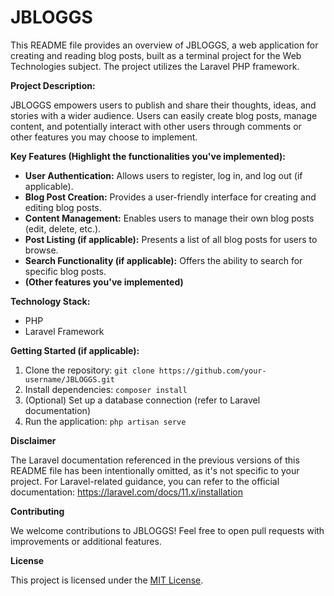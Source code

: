 # JBLOGGS

This README file provides an overview of JBLOGGS, a web application for creating and reading blog posts, built as a terminal project for the Web Technologies subject. The project utilizes the Laravel PHP framework.

**Project Description:**

JBLOGGS empowers users to publish and share their thoughts, ideas, and stories with a wider audience. Users can easily create blog posts, manage content, and potentially interact with other users through comments or other features you may choose to implement.

**Key Features (Highlight the functionalities you've implemented):**

* **User Authentication:** Allows users to register, log in, and log out (if applicable).
* **Blog Post Creation:** Provides a user-friendly interface for creating and editing blog posts. 
* **Content Management:** Enables users to manage their own blog posts (edit, delete, etc.).
* **Post Listing (if applicable):** Presents a list of all blog posts for users to browse.
* **Search Functionality (if applicable):** Offers the ability to search for specific blog posts.
* **(Other features you've implemented)**

**Technology Stack:**

* PHP
* Laravel Framework

**Getting Started (if applicable):**

1. Clone the repository: `git clone https://github.com/your-username/JBLOGGS.git`
2. Install dependencies: `composer install`
3. (Optional) Set up a database connection (refer to Laravel documentation)
4. Run the application: `php artisan serve`

**Disclaimer**

The Laravel documentation referenced in the previous versions of this README file has been intentionally omitted, as it's not specific to your project. For Laravel-related guidance, you can refer to the official documentation: https://laravel.com/docs/11.x/installation

**Contributing**

We welcome contributions to JBLOGGS! Feel free to open pull requests with improvements or additional features.

**License**

This project is licensed under the [MIT License](https://opensource.org/licenses/MIT).
